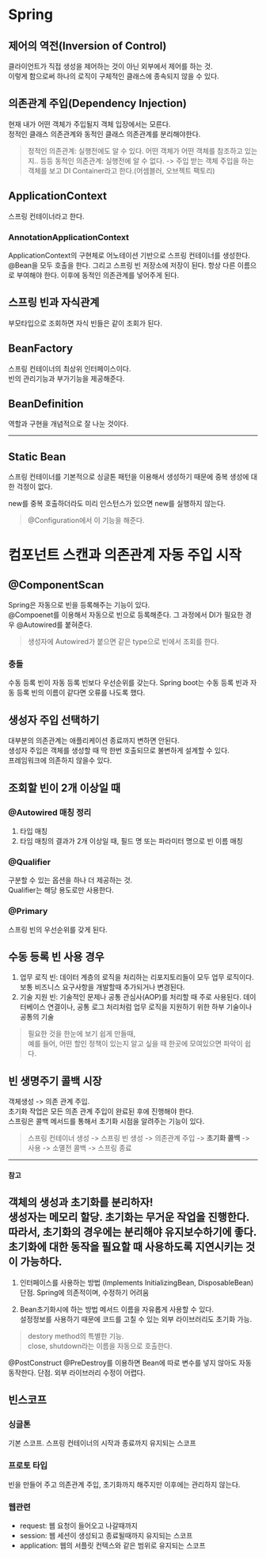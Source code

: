 # Spring

## 제어의 역전(Inversion of Control)
클라이언트가 직접 생성을 제어하는 것이 아닌 외부에서 제어를 하는 것.  
이렇게 함으로써 하나의 로직이 구체적인 클래스에 종속되지 않을 수 있다.

## 의존관계 주입(Dependency Injection)
현재 내가 어떤 객체가 주입될지 객체 입장에서는 모른다.  
정적인 클래스 의존관계와 동적인 클래스 의존관계를 분리해야한다.
> 정적인 의존관계: 실행전에도 알 수 있다. 어떤 객체가 어떤 객체를 참조하고 있는지.. 등등
> 동적인 의존관계: 실행전에 알 수 없다. -> 주입 받는 객체
주입을 하는 객체를 보고 DI Container라고 한다.(어셈블러, 오브젝트 팩토리)

## ApplicationContext
스프링 컨테이너라고 한다.
### AnnotationApplicationContext
ApplicationContext의 구현체로 어노테이션 기반으로 스프링 컨테이너를 생성한다.  
@Bean을 모두 호출을 한다. 그리고 스프링 빈 저장소에 저장이 된다. 항상 다른 이름으로 부여해야 한다. 이후에 동적인 의존관계를 넣어주게 된다.  

## 스프링 빈과 자식관계
부모타입으로 조회하면 자식 빈들은 같이 조회가 된다.

## BeanFactory
스프링 컨테이너의 최상위 인터페이스이다.  
빈의 관리기능과 부가기능을 제공해준다.

## BeanDefinition
역할과 구현을 개념적으로 잘 나눈 것이다.  


---
## Static Bean

스프링 컨테이너를 기본적으로 싱글톤 패턴을 이용해서 생성하기 때문에 중복 생성에 대한 걱정이 없다.

new를 중복 호출하더라도 미리 인스턴스가 있으면 new를 실행하지 않는다.  
> @Configuration에서 이 기능을 해준다.  

# 컴포넌트 스캔과 의존관계 자동 주입 시작 

## @ComponentScan
Spring은 자동으로 빈을 등록해주는 기능이 있다.  
@Compoenet를 이용해서 자동으로 빈으로 등록해준다. 그 과정에서 DI가 필요한 경우 @Autowired를 붙혀준다.
> 생성자에 Autowired가 붙으면 같은 type으로 빈에서 조회를 한다.  

### 충돌
수동 등록 빈이 자동 등록 빈보다 우선순위를 갖는다. Spring boot는 수동 등록 빈과 자동 등록 빈의 이름이 같다면 오류를 나도록 했다.

## 생성자 주입 선택하기
대부분의 의존관계는 애플리케이션 종료까지 변하면 안된다.  
생성자 주입은 객체를 생성할 때 딱 한번 호출되므로 불변하게 설계할 수 있다.  
프레임워크에 의존하지 않을수 있다.

## 조회할 빈이 2개 이상일 때

### @Autowired 매칭 정리
1. 타입 매칭
2. 타임 매칭의 결과가 2개 이상일 때, 필드 명 또는 파라미터 명으로 빈 이름 매칭

### @Qualifier
구분할 수 있는 옵션을 하나 더 제공하는 것.  
Qualifier는 해당 용도로만 사용한다.

### @Primary
스프링 빈의 우선순위를 갖게 된다.  

## 수동 등록 빈 사용 경우
1. 업무 로직 빈: 데이터 계층의 로직을 처리하는 리포지토리들이 모두 업무 로직이다. 보통 비즈니스 요구사항을 개발할때 추가되거나 변경된다.
2. 기술 지원 빈: 기술적인 문제나 공통 관심사(AOP)를 처리할 때 주로 사용된다. 데이터베이스 연결이나, 공통 로그 처리처럼 업무 로직을 지원하기 위한 하부 기술이나 공통의 기술

> 필요한 것을 한눈에 보기 쉽게 만들때,  
> 예를 들어, 어떤 할인 정책이 있는지 알고 싶을 때 한곳에 모여있으면 파악이 쉽다.

## 빈 생명주기 콜백 시장
객체생성 -> 의존 관계 주입.  
초기화 작업은 모든 의존 관계 주입이 완료된 후에 진행해야 한다.  
스프링은 콜백 메서드를 통해서 초기화 시점을 알려주는 기능이 있다.

> 스프링 컨테이너 생성 -> 스프링 빈 생성 -> 의존관계 주입 -> **초기화 콜백** -> 사용 -> 소멸전 콜백 -> 스프링 종료

---
#### **참고**
**객체의 생성과 초기화를 분리하자!**  
생성자는 메모리 할당. 초기화는 무거운 작업을 진행한다.  
따라서, 초기화의 경우에는 분리해야 유지보수하기에 좋다.  
초기화에 대한 동작을 필요할 때 사용하도록 지연시키는 것이 가능하다.
---

1. 인터페이스를 사용하는 방법 (Implements InitializingBean, DisposableBean)
단점. Spring에 의존적이며, 수정하기 어려움

2. Bean초기화시에 하는 방법
메서드 이름을 자유롭게 사용할 수 있다.  
설정정보를 사용하기 때문에 코드를 고칠 수 있는 외부 라이브러리도 초기화 가능.

> destory method의 특별한 기능.  
> close, shutdown라는 이름을 자동으로 호출한다.

@PostConstruct @PreDestroy를 이용하면 Bean에 따로 변수를 넣지 않아도 자동 동작한다.
단점. 외부 라이브러리 수정이 어렵다.


## 빈스코프

### 싱글톤
기본 스코프. 스프링 컨테이너의 시작과 종료까지 유지되는 스코프

### 프로토 타입
빈을 만들어 주고 의존관계 주입, 초기화까지 해주지만 이후에는 관리하지 않는다.

### 웹관련
- request: 웹 요청이 들어오고 나갈때까지
- session: 웹 세션이 생성되고 종료될때까지 유지되는 스코프
- application: 웹의 서플릿 컨텍스와 같은 범위로 유지되는 스코프

